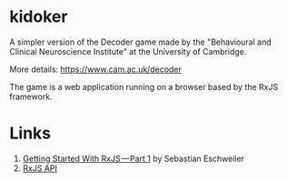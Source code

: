 # kidoker

A simpler version of the Decoder game made by the "Behavioural and Clinical Neuroscience Institute" at the University of Cambridge.

More details: https://www.cam.ac.uk/decoder

The game is a web application running on a browser based by the RxJS framework.


# Links

1. [Getting Started With RxJS — Part 1](https://medium.com/codingthesmartway-com-blog/getting-started-with-rxjs-part-1-setting-up-the-development-environment-creating-observables-db76ce053725) by Sebastian Eschweiler
1. [RxJS API](http://reactivex.io/rxjs/function/index.html)
